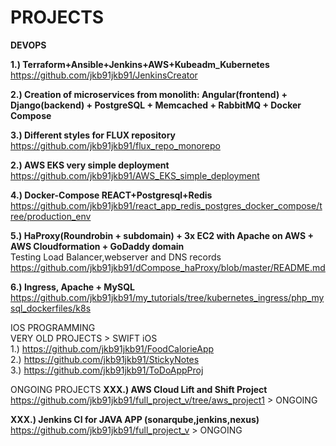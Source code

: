 # PROJECTS

<b>DEVOPS</b>

  
**1.) Terraform+Ansible+Jenkins+AWS+Kubeadm_Kubernetes**
https://github.com/jkb91jkb91/JenkinsCreator
      
**2.) Creation of microservices from monolith: Angular(frontend) + Django(backend) + PostgreSQL + Memcached + RabbitMQ + Docker Compose** 

**3.) Different styles for FLUX repository** 
https://github.com/jkb91jkb91/flux_repo_monorepo

**2.) AWS EKS very simple deployment**  
https://github.com/jkb91jkb91/AWS_EKS_simple_deployment
  
**4.) Docker-Compose REACT+Postgresql+Redis**  
https://github.com/jkb91jkb91/react_app_redis_postgres_docker_compose/tree/production_env  

**5.) HaProxy(Roundrobin + subdomain) + 3x EC2 with Apache on AWS + AWS Cloudformation + GoDaddy domain**    
Testing Load Balancer,webserver and DNS records  
[https://github.com/jkb91jkb91/dCompose_haProxy/blob/master/README.md  ](https://github.com/jkb91jkb91/haproxy_apache_aws)  

**6.) Ingress, Apache + MySQL**  
https://github.com/jkb91jkb91/my_tutorials/tree/kubernetes_ingress/php_mysql_dockerfiles/k8s  


IOS PROGRAMMING  
VERY OLD PROJECTS > SWIFT iOS  
1.) https://github.com/jkb91jkb91/FoodCalorieApp  
2.) https://github.com/jkb91jkb91/StickyNotes  
3.) https://github.com/jkb91jkb91/ToDoAppProj  

ONGOING PROJECTS
**XXX.) AWS Cloud Lift and Shift Project**  
https://github.com/jkb91jkb91/full_project_v/tree/aws_project1   > ONGOING  

**XXX.) Jenkins CI for JAVA APP (sonarqube,jenkins,nexus)**  
https://github.com/jkb91jkb91/full_project_v > ONGOING  


